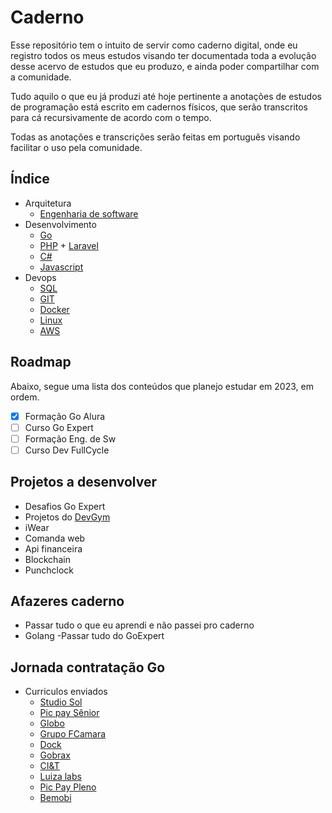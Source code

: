# **Caderno**
Esse repositório tem o intuito de servir como caderno digital, onde eu registro todos os meus estudos visando ter documentada toda a evolução desse acervo de estudos que eu produzo, e ainda poder compartilhar com a comunidade.

Tudo aquilo o que eu já produzi até hoje pertinente a anotações de estudos de programação está escrito em cadernos físicos, que serão transcritos para cá recursivamente de acordo com o tempo.

Todas as anotações e transcrições serão feitas em português visando facilitar o uso pela comunidade.

## **Índice**
- Arquitetura
    - [Engenharia de software](https://github.com/ropehapi/caderno/tree/main/Base/Eng.%20de%20Software)
- Desenvolvimento
    - [Go](https://github.com/ropehapi/caderno/tree/main/Linguagens/Go)
    - [PHP](https://github.com/ropehapi/caderno/tree/main/Linguagens/PHP) + [Laravel](https://github.com/ropehapi/caderno/tree/main/Linguagens/PHP/Laravel)
    - [C#](https://github.com/ropehapi/caderno/tree/main/Linguagens/C#)
    - [Javascript](https://github.com/ropehapi/caderno/tree/main/Linguagens/Javascript)
- Devops
    - [SQL](https://github.com/ropehapi/caderno/tree/main/Ferramentas/Database/SQL/)
    - [GIT](https://github.com/ropehapi/caderno/tree/main/Ferramentas/Versionamento/GIT)
    - [Docker](https://github.com/ropehapi/caderno/tree/main/Ferramentas/Docker)
    - [Linux](https://github.com/ropehapi/caderno/tree/main/Ferramentas/Linux)
    - [AWS](https://github.com/ropehapi/caderno/tree/main/Ferramentas/Cloud/AWS)

## **Roadmap**
Abaixo, segue uma lista dos conteúdos que planejo estudar em 2023, em ordem.

- [x] Formação Go Alura
- [ ] Curso Go Expert
- [ ] Formação Eng. de Sw
- [ ] Curso Dev FullCycle

## **Projetos a desenvolver**
- Desafios Go Expert
- Projetos do [DevGym](https://app.devgym.com.br/challenges)
- iWear
- Comanda web
- Api financeira
- Blockchain
- Punchclock

## **Afazeres caderno**
- Passar tudo o que eu aprendi e não passei pro caderno
- Golang
    -Passar tudo do GoExpert
    
## **Jornada contratação Go**
- Curriculos enviados
    - [Studio Sol](https://www.linkedin.com/jobs/view/3636382087/)
    - [Pic pay Sênior](https://www.linkedin.com/jobs/view/3669220450/)
    - [Globo](https://www.linkedin.com/jobs/view/3321432738/)
    - [Grupo FCamara](https://www.linkedin.com/jobs/view/3689161767/)
    - [Dock](https://www.linkedin.com/jobs/view/3684702841/)
    - [Gobrax](https://www.linkedin.com/jobs/view/3678512029/)
    - [CI&T](https://www.linkedin.com/jobs/view/3689931751/)
    - [Luiza labs](https://www.linkedin.com/jobs/view/3698326787/)
    - [Pic Pay Pleno](https://www.linkedin.com/jobs/view/3704341215/)
    - [Bemobi](https://www.linkedin.com/jobs/view/3711875924/)